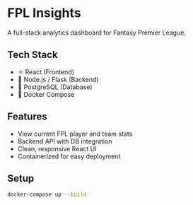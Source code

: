 # FPL Insights

A full-stack analytics dashboard for Fantasy Premier League.

## Tech Stack

- ⚛️ React (Frontend)
- 🐍 Node.js / Flask (Backend)
- 🐘 PostgreSQL (Database)
- 🐳 Docker Compose

## Features

- View current FPL player and team stats
- Backend API with DB integration
- Clean, responsive React UI
- Containerized for easy deployment

## Setup

```bash
docker-compose up --build
